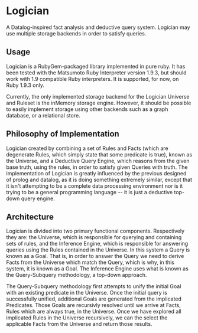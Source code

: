 Logician
========
A Datalog-inspired fact analysis and deductive query system. Logician may use
multiple storage backends in order to satisfy queries.

Usage
-----
Logician is a RubyGem-packaged library implemented in pure ruby. It has been
tested with the Matsumoto Ruby Interpreter version 1.9.3, but should work with
1.9 compatible Ruby interpreters. It is supported, for now, on Ruby 1.9.3 only.

Currently, the only implemented storage backend for the Logician Universe and
Ruleset is the inMemory storage engine. However, it should be possible to easily
implement storage using other backends such as a graph database, or a relational
store.

Philosophy of Implementation
----------------------------
Logician created by combining a set of Rules and Facts (which are degenerate 
Rules, which simply state that some predicate is true), known as the Universe, 
and a Deductive Query Engine, which reasons from the given base truth, using 
the rules, in order to satisfy given Queries with truth. The implementation
of Logician is greatly influenced by the previous designed of prolog and
datalog, as it is doing something extremely similar, except that it isn't
attempting to be a complete data processing environment nor is it trying to be
a general programming language -- it is just a deductive top-down query engine.

Architecture
------------
Logician is divided into two primary functional components. Respectively they 
are: the Universe, which is responsible for querying and containing sets of 
rules, and the Inference Engine, which is responsible for answering queries
using the Rules contained in the Universe. In this system a Query is known as a
Goal. That is, in order to answer the Query we need to derive Facts from the 
Universe which match the Query, which is why, in this system, it is known as a 
Goal. The Inference Engine uses what is known as the Query-Subquery methodology, 
a top-down approach.

The Query-Subquery methodology first attempts to unify the initial Goal with 
an existing predicate in the Universe. Once the initial query is successfully 
unified, additional Goals are generated from the implicated Predicates. Those 
Goals are recursivly resolved until we arrive at Facts, Rules which are always 
true, in the Universe. Once we have explored all implicated Rules in the 
Universe recursively, we can the select the applicable Facts from the 
Universe and return those results.